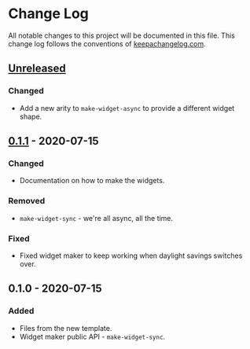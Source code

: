 # Change Log
All notable changes to this project will be documented in this file. This change log follows the conventions of [keepachangelog.com](http://keepachangelog.com/).

## [Unreleased]
### Changed
- Add a new arity to `make-widget-async` to provide a different widget shape.

## [0.1.1] - 2020-07-15
### Changed
- Documentation on how to make the widgets.

### Removed
- `make-widget-sync` - we're all async, all the time.

### Fixed
- Fixed widget maker to keep working when daylight savings switches over.

## 0.1.0 - 2020-07-15
### Added
- Files from the new template.
- Widget maker public API - `make-widget-sync`.

[Unreleased]: https://github.com/your-name/load-tester/compare/0.1.1...HEAD
[0.1.1]: https://github.com/your-name/load-tester/compare/0.1.0...0.1.1
